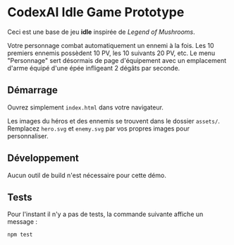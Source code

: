 # CodexAI Idle Game Prototype

Ceci est une base de jeu **idle** inspirée de *Legend of Mushrooms*.

Votre personnage combat automatiquement un ennemi à la fois.
Les 10 premiers ennemis possèdent 10 PV, les 10 suivants 20 PV, etc.
Le menu "Personnage" sert désormais de page d'équipement avec un emplacement d'arme
équipé d'une épée infligeant 2 dégâts par seconde.


## Démarrage
Ouvrez simplement `index.html` dans votre navigateur.

Les images du héros et des ennemis se trouvent dans le dossier `assets/`.
Remplacez `hero.svg` et `enemy.svg` par vos propres images pour personnaliser.

## Développement
Aucun outil de build n'est nécessaire pour cette démo.

## Tests
Pour l'instant il n'y a pas de tests, la commande suivante affiche un message :
```bash
npm test
```
